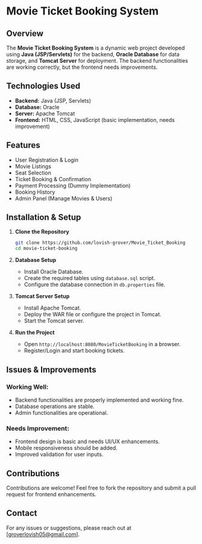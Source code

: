 # Movie Ticket Booking System

## Overview
The **Movie Ticket Booking System** is a dynamic web project developed using **Java (JSP/Servlets)** for the backend, **Oracle Database** for data storage, and **Tomcat Server** for deployment. The backend functionalities are working correctly, but the frontend needs improvements.

## Technologies Used
- **Backend:** Java (JSP, Servlets)
- **Database:** Oracle
- **Server:** Apache Tomcat
- **Frontend:** HTML, CSS, JavaScript (basic implementation, needs improvement)

## Features
- User Registration & Login
- Movie Listings
- Seat Selection
- Ticket Booking & Confirmation
- Payment Processing (Dummy Implementation)
- Booking History
- Admin Panel (Manage Movies & Users)

## Installation & Setup
1. **Clone the Repository**
   ```sh
   git clone https://github.com/lovish-grover/Movie_Ticket_Booking
   cd movie-ticket-booking
   ```
2. **Database Setup**
   - Install Oracle Database.
   - Create the required tables using `database.sql` script.
   - Configure the database connection in `db.properties` file.

3. **Tomcat Server Setup**
   - Install Apache Tomcat.
   - Deploy the WAR file or configure the project in Tomcat.
   - Start the Tomcat server.

4. **Run the Project**
   - Open `http://localhost:8080/MovieTicketBooking` in a browser.
   - Register/Login and start booking tickets.

## Issues & Improvements
### Working Well:
- Backend functionalities are properly implemented and working fine.
- Database operations are stable.
- Admin functionalities are operational.

### Needs Improvement:
- Frontend design is basic and needs UI/UX enhancements.
- Mobile responsiveness should be added.
- Improved validation for user inputs.

## Contributions
Contributions are welcome! Feel free to fork the repository and submit a pull request for frontend enhancements.

## Contact
For any issues or suggestions, please reach out at [groverlovish05@gmail.com].

